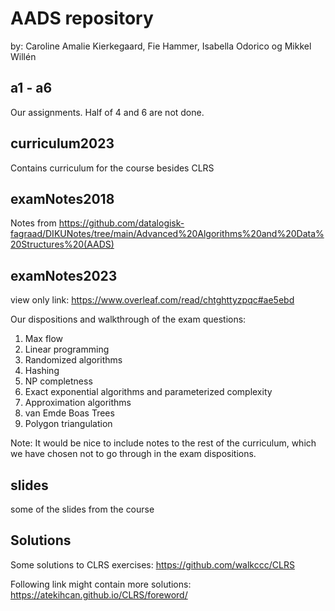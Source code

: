 # AADS repository
by: Caroline Amalie Kierkegaard, Fie Hammer, Isabella Odorico og Mikkel Willén

## a1 - a6
Our assignments. Half of 4 and 6 are not done.

## curriculum2023
Contains curriculum for the course besides CLRS

## examNotes2018
Notes from https://github.com/datalogisk-fagraad/DIKUNotes/tree/main/Advanced%20Algorithms%20and%20Data%20Structures%20(AADS)

## examNotes2023
view only link: https://www.overleaf.com/read/chtghttyzpqc#ae5ebd

Our dispositions and walkthrough of the exam questions:
1. Max flow
2. Linear programming
3. Randomized algorithms
4. Hashing
5. NP completness
6. Exact exponential algorithms and parameterized complexity
7. Approximation algorithms
8. van Emde Boas Trees
9. Polygon triangulation

Note: It would be nice to include notes to the rest of the curriculum, which we have chosen not to go through in the exam dispositions.

## slides
some of the slides from the course

## Solutions
Some solutions to CLRS exercises:
https://github.com/walkccc/CLRS

Following link might contain more solutions:
https://atekihcan.github.io/CLRS/foreword/
